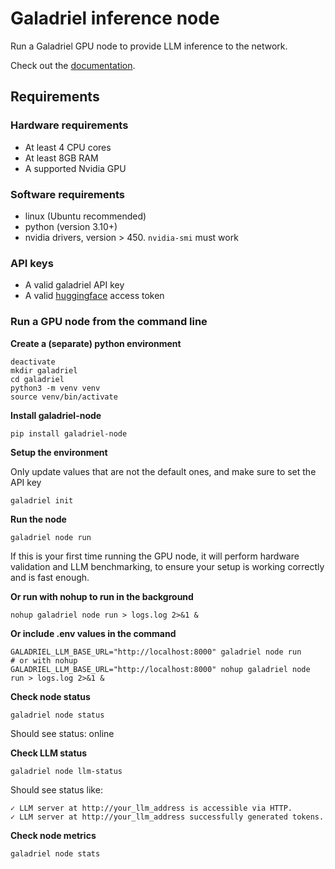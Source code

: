 # Galadriel inference node

Run a Galadriel GPU node to provide LLM inference to the network.

Check out the [documentation](https://galadriel.mintlify.app/).


## Requirements

### Hardware requirements

- At least 4 CPU cores
- At least 8GB RAM
- A supported Nvidia GPU

### Software requirements
- linux (Ubuntu recommended)
- python (version 3.10+)
- nvidia drivers, version > 450. `nvidia-smi` must work

### API keys
- A valid galadriel API key
- A valid [huggingface](https://huggingface.co/) access token

### Run a GPU node from the command line

**Create a (separate) python environment**
```shell
deactivate
mkdir galadriel
cd galadriel
python3 -m venv venv
source venv/bin/activate
```

**Install galadriel-node**
```shell
pip install galadriel-node
```

**Setup the environment**

Only update values that are not the default ones, and make sure to set the API key
```shell
galadriel init
```

**Run the node**
```shell
galadriel node run
```
If this is your first time running the GPU node, it will perform hardware validation and LLM benchmarking, to ensure your setup is working correctly and is fast enough.

**Or run with nohup to run in the background**
```shell
nohup galadriel node run > logs.log 2>&1 &
```

**Or include .env values in the command**
```shell
GALADRIEL_LLM_BASE_URL="http://localhost:8000" galadriel node run
# or with nohup
GALADRIEL_LLM_BASE_URL="http://localhost:8000" nohup galadriel node run > logs.log 2>&1 &
```

**Check node status**
```shell
galadriel node status
```
Should see status: online

**Check LLM status**
```shell
galadriel node llm-status
```
Should see status like:
```
✓ LLM server at http://your_llm_address is accessible via HTTP.
✓ LLM server at http://your_llm_address successfully generated tokens.
```

**Check node metrics**
```shell
galadriel node stats
```
